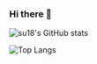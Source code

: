 ### Hi there 👋

<!--
**djh-sudo/djh-sudo** is a ✨ _special_ ✨ repository because its `README.md` (this file) appears on your GitHub profile.

Here are some ideas to get you started:

- 🔭 I’m currently working on ...
- 🌱 I’m currently learning ...
- 👯 I’m looking to collaborate on ...
- 🤔 I’m looking for help with ...
- 💬 Ask me about ...
- 📫 How to reach me: ...
- 😄 Pronouns: ...
- ⚡ Fun fact: ...
-->
![su18's GitHub stats](https://github-readme-stats.vercel.app/api?username=djh-sudo&show_icons=true)

![Top Langs](https://github-readme-stats.vercel.app/api/top-langs/?username=djh-sudo&hide=html,css)
